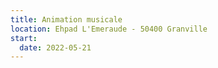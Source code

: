 ```yaml
---
title: Animation musicale
location: Ehpad L'Emeraude - 50400 Granville
start:
  date: 2022-05-21
---
```

